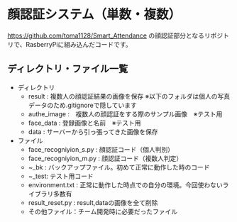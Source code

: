 # 顔認証システム（単数・複数）
https://github.com/toma1128/Smart_Attendance
の顔認証部分となるリポジトリで、RasberryPiに組み込んだコードです。

## ディレクトリ・ファイル一覧

* ディレクトリ
  * result : 複数人の顔認証結果の画像を保存
  ※以下のフォルダは個人の写真データのため.gitignoreで隠しています
  * authe_image :　複数人の顔認証をする際のサンプル画像　※テスト用
  * face_data : 登録画像と名前　※テスト用
  * data : サーバーから引っ張ってきた画像を保存
* ファイル
  * face_recogniyion_s.py : 顔認証コード（個人判別）
  * face_recogniyion_m.py : 顔認証コード（複数人判定）
  * ~_bk : バックアップファイル。初めて正常に動作した時のコード
  * ~_test: テスト用コード
  * environment.txt : 正常に動作した時点での自分の環境。今回使わないライブラリ多数有
  * result_reset.py : result,dataの画像を全て削除
  * その他ファイル：チーム開発時に必要だったファイル
